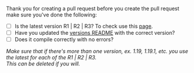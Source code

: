 Thank you for creating a pull request before you create the pull request make sure you've done the following:
- [ ] Is the latest version R1 | R2 | R3? To check use this [page](https://www.spigotmc.org/wiki/spigot-nms-and-minecraft-versions-1-16/).
- [ ] Have you updated the [versions README](https://github.com/Jacxk/all-spigot-nms/tree/master/spigot_versions) with the correct version?
- [ ] Does it compile correctly with no errors?

*Make sure that if there's more than one version, ex. 1.19, 1.19.1, etc. you use the latest for each of the R1 | R2 | R3.*\
*This can be deleted if you will.*
